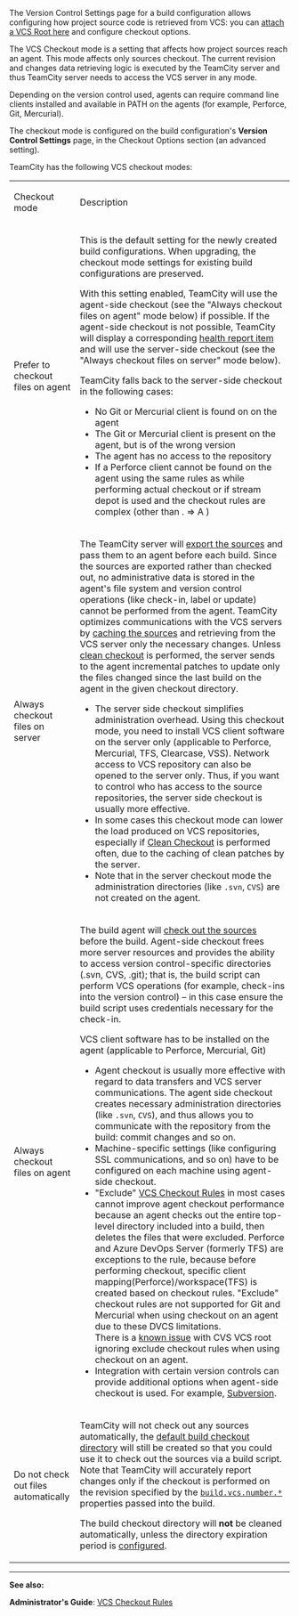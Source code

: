 [//]: # (title: VCS Checkout Mode)
[//]: # (auxiliary-id: VCS Checkout Mode)
The Version Control Settings page for a build configuration allows configuring how project source code is retrieved from VCS: you can [attach a VCS Root here](configuring-vcs-settings.md#Configuring+Checkout+Options+for+Build+Configuration) and configure checkout options.

The VCS Checkout mode is a setting that affects how project sources reach an agent. This mode affects only sources checkout. The current revision and changes data retrieving logic is executed by the TeamCity server and thus TeamCity server needs to access the VCS server in any mode.

Depending on the version control used, agents can require command line clients installed and available in PATH on the agents (for example, Perforce, Git, Mercurial).

The checkout mode is configured on the build configuration's __Version Control Settings__ page, in the Checkout Options section (an advanced setting).

TeamCity has the following VCS checkout modes:

<table><tr>

<td>

Checkout mode


</td>

<td>

Description


</td></tr><tr>

<td>

<anchor name="prefer-agent-checkout"/>

Prefer to checkout files on agent

</td>

<td>

This is the default setting for the newly created build configurations. When upgrading, the checkout mode settings for existing build configurations are preserved.

With this setting enabled, TeamCity will use the agent\-side checkout (see the "Always checkout files on agent" mode below) if possible. If the agent\-side checkout is not possible, TeamCity will display a corresponding [health report item](server-health.md) and will use the server\-side checkout (see the "Always checkout files on server" mode below).

TeamCity falls back to the server\-side checkout in the following cases:

* No Git or Mercurial client is found on on the agent
* The Git or Mercurial client is present on the agent, but is of the wrong version
* The agent has no access to the repository
* If a Perforce client cannot be found on the agent using the same rules as while performing actual checkout or if stream depot is used and the checkout rules are complex (other than . =&gt; A )


</td></tr><tr>

<td>

<anchor name="server-checkout"/>

 Always checkout files on server


</td>

<td>

The TeamCity server will [export the sources](build-checkout-directory.md) and pass them to an agent before each build. Since the sources are exported rather than checked out, no administrative data is stored in the agent's file system and version control operations (like check\-in, label or update) cannot be performed from the agent. TeamCity optimizes communications with the VCS servers by [caching the sources](clean-checkout.md#Enforcing+Clean+Checkout) and retrieving from the VCS server only the necessary changes. Unless [clean checkout](clean-checkout.md) is performed, the server sends to the agent incremental patches to update only the files changed since the last build on the agent in the given checkout directory.

<note>

* The server side checkout simplifies administration overhead. Using this checkout mode, you need to install VCS client software on the server only (applicable to Perforce, Mercurial, TFS, Clearcase, VSS). Network access to VCS repository can also be opened to the server only. Thus, if you want to control who has access to the source repositories, the server side checkout is usually more effective.
* In some cases this checkout mode can lower the load produced on VCS repositories, especially if [Clean Checkout](clean-checkout.md) is performed often, due to the caching of clean patches by the server.
* Note that in the server checkout mode the administration directories (like `.svn`, `CVS`) are not created on the agent.
</note>


</td></tr><tr>

<td>

<anchor name="agent-checkout"/>

 Always checkout files on agent


</td>

<td>

The build agent will [check out the sources](build-checkout-directory.md) before the build. Agent\-side checkout frees more server resources and provides the ability to access version control\-specific directories (.svn, CVS, .git); that is, the build script can perform VCS operations (for example, check\-ins into the version control) – in this case ensure the build script uses credentials necessary for the check\-in.

VCS client software has to be installed on the agent (applicable to Perforce, Mercurial, Git) 

<note>

* Agent checkout is usually more effective with regard to data transfers and VCS server communications. The agent side checkout creates necessary administration directories (like `.svn`, `CVS`), and thus allows you to communicate with the repository from the build: commit changes and so on.
* Machine\-specific settings (like configuring SSL communications, and so on) have to be configured on each machine using agent\-side checkout.
* "Exclude" [VCS Checkout Rules](vcs-checkout-rules.md) in most cases cannot improve agent checkout performance because an agent checks out the entire top\-level directory included into a build, then deletes the files that were excluded. Perforce and Azure DevOps Server (formerly TFS) are exceptions to the rule, because before performing checkout, specific client mapping(Perforce)/workspace(TFS) is created based on checkout rules. "Exclude" checkout rules are not supported for Git and Mercurial when using checkout on an agent due to these DVCS limitations.    
There is a [known issue](https://youtrack.jetbrains.com/issue/TW-43648) with CVS VCS root ignoring exclude checkout rules when using checkout on an agent.
* Integration with certain version controls can provide additional options when agent\-side checkout is used. For example, [Subversion](subversion.md#Checkout+on+agent+settings).

</note>


</td></tr><tr>

<td>

<anchor name="do-not-checkout-files-automatically"/>

Do not check out files automatically


</td>

<td>

TeamCity will not check out any sources automatically, the [default build checkout directory](build-checkout-directory.md#Custom+checkout+directory) will still be created so that you could use it to check out the sources via a build script. Note that TeamCity will accurately report changes only if the checkout is performed on the revision specified by the [`build.vcs.number.*`](predefined-build-parameters.md#Server+Build+Properties) properties passed into the build.

The build checkout directory will __not__ be cleaned automatically, unless the directory expiration period is [configured](build-checkout-directory.md#Automatic+Checkout+Directory+Cleaning).


</td></tr></table>

 
__  __

__See also:__

__Administrator's Guide__: [VCS Checkout Rules](vcs-checkout-rules.md)
